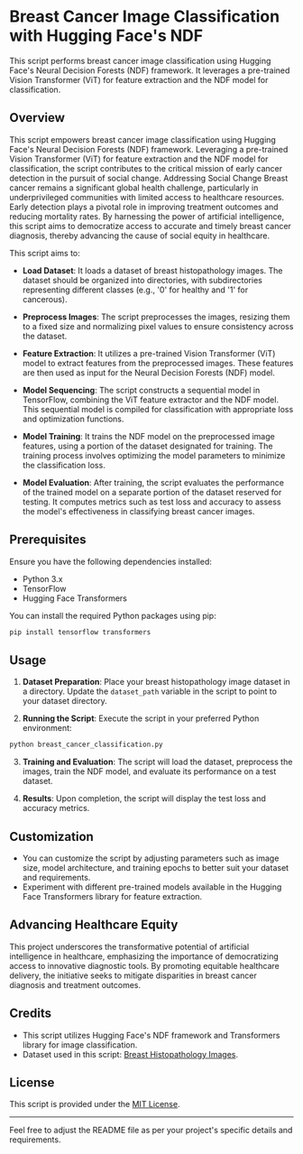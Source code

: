 # Breast Cancer Image Classification with Hugging Face's NDF

This script performs breast cancer image classification using Hugging Face's Neural Decision Forests (NDF) framework. It leverages a pre-trained Vision Transformer (ViT) for feature extraction and the NDF model for classification.

## Overview

This script empowers breast cancer image classification using Hugging Face's Neural Decision Forests (NDF) framework. Leveraging a pre-trained Vision Transformer (ViT) for feature extraction and the NDF model for classification, the script contributes to the critical mission of early cancer detection in the pursuit of social change.
Addressing Social Change
Breast cancer remains a significant global health challenge, particularly in underprivileged communities with limited access to healthcare resources. Early detection plays a pivotal role in improving treatment outcomes and reducing mortality rates. By harnessing the power of artificial intelligence, this script aims to democratize access to accurate and timely breast cancer diagnosis, thereby advancing the cause of social equity in healthcare.

This script aims to:

- **Load Dataset**: It loads a dataset of breast histopathology images. The dataset should be organized into directories, with subdirectories representing different classes (e.g., '0' for healthy and '1' for cancerous).

- **Preprocess Images**: The script preprocesses the images, resizing them to a fixed size and normalizing pixel values to ensure consistency across the dataset.

- **Feature Extraction**: It utilizes a pre-trained Vision Transformer (ViT) model to extract features from the preprocessed images. These features are then used as input for the Neural Decision Forests (NDF) model.

- **Model Sequencing**: The script constructs a sequential model in TensorFlow, combining the ViT feature extractor and the NDF model. This sequential model is compiled for classification with appropriate loss and optimization functions.

- **Model Training**: It trains the NDF model on the preprocessed image features, using a portion of the dataset designated for training. The training process involves optimizing the model parameters to minimize the classification loss.

- **Model Evaluation**: After training, the script evaluates the performance of the trained model on a separate portion of the dataset reserved for testing. It computes metrics such as test loss and accuracy to assess the model's effectiveness in classifying breast cancer images.

## Prerequisites

Ensure you have the following dependencies installed:

- Python 3.x
- TensorFlow
- Hugging Face Transformers

You can install the required Python packages using pip:

```bash
pip install tensorflow transformers
```

## Usage

1. **Dataset Preparation**: Place your breast histopathology image dataset in a directory. Update the `dataset_path` variable in the script to point to your dataset directory.

2. **Running the Script**: Execute the script in your preferred Python environment:

```bash
python breast_cancer_classification.py
```

3. **Training and Evaluation**: The script will load the dataset, preprocess the images, train the NDF model, and evaluate its performance on a test dataset.

4. **Results**: Upon completion, the script will display the test loss and accuracy metrics.

## Customization

- You can customize the script by adjusting parameters such as image size, model architecture, and training epochs to better suit your dataset and requirements.
- Experiment with different pre-trained models available in the Hugging Face Transformers library for feature extraction.

## Advancing Healthcare Equity
This project underscores the transformative potential of artificial intelligence in healthcare, emphasizing the importance of democratizing access to innovative diagnostic tools. By promoting equitable healthcare delivery, the initiative seeks to mitigate disparities in breast cancer diagnosis and treatment outcomes.

## Credits

- This script utilizes Hugging Face's NDF framework and Transformers library for image classification.
- Dataset used in this script: [Breast Histopathology Images](https://www.kaggle.com/paultimothymooney/breast-histopathology-images).

## License

This script is provided under the [MIT License](LICENSE).

---

Feel free to adjust the README file as per your project's specific details and requirements.
